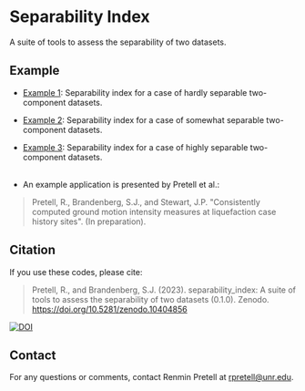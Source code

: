 # Separability Index

A suite of tools to assess the separability of two datasets. 


## Example
- [Example 1](https://github.com/RPretellD/separability_index/blob/main/Examples/Example_1.ipynb): Separability index for a case of hardly separable two-component datasets.
- [Example 2](https://github.com/RPretellD/separability_index/blob/main/Examples/Example_2.ipynb): Separability index for a case of somewhat separable two-component datasets.
- [Example 3](https://github.com/RPretellD/separability_index/blob/main/Examples/Example_3.ipynb): Separability index for a case of highly separable two-component datasets.<br><br>

- An example application is presented by Pretell et al.: 

> Pretell, R., Brandenberg, S.J., and Stewart, J.P. "Consistently computed ground motion intensity measures at liquefaction case history sites". (In preparation). 


## Citation
If you use these codes, please cite:<br>

> Pretell, R., and Brandenberg, S.J. (2023). separability_index: A suite of tools to assess the separability of two datasets (0.1.0). Zenodo. https://doi.org/10.5281/zenodo.10404856<br>

[![DOI](https://zenodo.org/badge/DOI/10.5281/zenodo.10404856.svg)](https://doi.org/10.5281/zenodo.10404856)


## Contact
For any questions or comments, contact Renmin Pretell at rpretell@unr.edu.